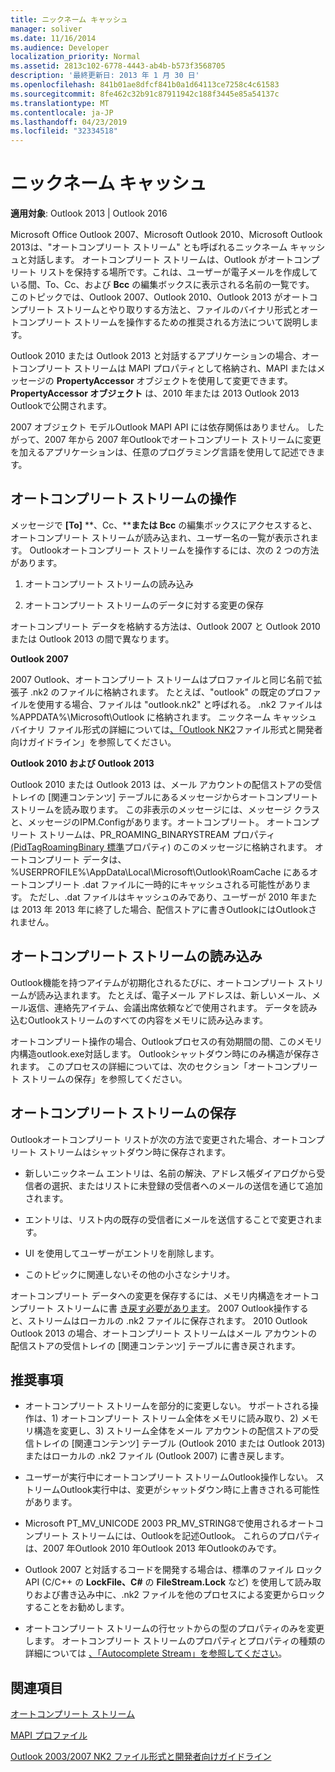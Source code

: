 ```yaml
---
title: ニックネーム キャッシュ
manager: soliver
ms.date: 11/16/2014
ms.audience: Developer
localization_priority: Normal
ms.assetid: 2813c102-6778-4443-ab4b-b573f3568705
description: '最終更新日: 2013 年 1 月 30 日'
ms.openlocfilehash: 841b01ae8dfcf841b0a1d64113ce7258c4c61583
ms.sourcegitcommit: 8fe462c32b91c87911942c188f3445e85a54137c
ms.translationtype: MT
ms.contentlocale: ja-JP
ms.lasthandoff: 04/23/2019
ms.locfileid: "32334518"
---
```

# <a name="nickname-cache"></a>ニックネーム キャッシュ

 
  
**適用対象**: Outlook 2013 | Outlook 2016 
  
Microsoft Office Outlook 2007、Microsoft Outlook 2010、Microsoft Outlook 2013は、"オートコンプリート ストリーム" とも呼ばれるニックネーム キャッシュと対話します。 オートコンプリート ストリームは、Outlook がオートコンプリート リストを保持する場所です。これは、ユーザーが電子メールを作成している間、To、Cc、および **Bcc** の編集ボックスに表示される名前の一覧です。   このトピックでは、Outlook 2007、Outlook 2010、Outlook 2013 がオートコンプリート ストリームとやり取りする方法と、ファイルのバイナリ形式とオートコンプリート ストリームを操作するための推奨される方法について説明します。 
  
Outlook 2010 または Outlook 2013 と対話するアプリケーションの場合、オートコンプリート ストリームは MAPI プロパティとして格納され、MAPI またはメッセージの **PropertyAccessor** オブジェクトを使用して変更できます。 **PropertyAccessor オブジェクト** は、2010 年または 2013 Outlook 2013 Outlookで公開されます。 
  
2007 オブジェクト モデルOutlook MAPI API には依存関係はありません。 したがって、2007 年から 2007 年Outlookでオートコンプリート ストリームに変更を加えるアプリケーションは、任意のプログラミング言語を使用して記述できます。
  
## <a name="interacting-with-the-autocomplete-stream"></a>オートコンプリート ストリームの操作

メッセージで **[To]** **、Cc、****または Bcc** の編集ボックスにアクセスすると、オートコンプリート ストリームが読み込まれ、ユーザー名の一覧が表示されます。 Outlookオートコンプリート ストリームを操作するには、次の 2 つの方法があります。 
  
1. オートコンプリート ストリームの読み込み 
    
2. オートコンプリート ストリームのデータに対する変更の保存
    
オートコンプリート データを格納する方法は、Outlook 2007 と Outlook 2010 または Outlook 2013 の間で異なります。 
  
 **Outlook 2007**
  
2007 Outlook、オートコンプリート ストリームはプロファイルと同じ名前で拡張子 .nk2 のファイルに格納されます。 たとえば、"outlook" の既定のプロファイルを使用する場合、ファイルは "outlook.nk2" と呼ばれる。 .nk2 ファイルは %APPDATA%\Microsoft\Outlook に格納されます。 ニックネーム キャッシュ バイナリ ファイル形式の詳細については[、「Outlook NK2](https://portalvhds6gyn3khqwmgzd.blob.core.windows.net/files/NK2/NK2WithBinaryExample.pdf)ファイル形式と開発者向けガイドライン」を参照してください。
  
 **Outlook 2010 および Outlook 2013**
  
Outlook 2010 または Outlook 2013 は、メール アカウントの配信ストアの受信トレイの [関連コンテンツ] テーブルにあるメッセージからオートコンプリート ストリームを読み取ります。 この非表示のメッセージには、メッセージ クラスと、メッセージのIPM.Configがあります。オートコンプリート。 オートコンプリート ストリームは、PR_ROAMING_BINARYSTREAM プロパティ[(PidTagRoamingBinary 標準](pidtagroamingbinary-canonical-property.md)プロパティ) のこのメッセージに格納されます。 オートコンプリート データは、%USERPROFILE%\AppData\Local\Microsoft\Outlook\RoamCache にあるオートコンプリート .dat ファイルに一時的にキャッシュされる可能性があります。 ただし、.dat ファイルはキャッシュのみであり、ユーザーが 2010 年または 2013 年 2013 年に終了した場合、配信ストアに書きOutlookにはOutlookされません。
  
## <a name="loading-the-autocomplete-stream"></a>オートコンプリート ストリームの読み込み

Outlook機能を持つアイテムが初期化されるたびに、オートコンプリート ストリームが読み込まれます。 たとえば、電子メール アドレスは、新しいメール、メール返信、連絡先アイテム、会議出席依頼などで使用されます。 データを読み込むOutlookストリームのすべての内容をメモリに読み込みます。
  
オートコンプリート操作の場合、Outlookプロセスの有効期間の間、このメモリ内構造outlook.exe対話します。 Outlookシャットダウン時にのみ構造が保存されます。 このプロセスの詳細については、次のセクション「オートコンプリート ストリームの保存」を参照してください。
  
## <a name="saving-the-autocomplete-stream"></a>オートコンプリート ストリームの保存

Outlookオートコンプリート リストが次の方法で変更された場合、オートコンプリート ストリームはシャットダウン時に保存されます。
  
- 新しいニックネーム エントリは、名前の解決、アドレス帳ダイアログから受信者の選択、またはリストに未登録の受信者へのメールの送信を通じて追加されます。
    
- エントリは、リスト内の既存の受信者にメールを送信することで変更されます。
    
- UI を使用してユーザーがエントリを削除します。
    
- このトピックに関連しないその他の小さなシナリオ。
    
オートコンプリート データへの変更を保存するには、メモリ内構造をオートコンプリート ストリームに書 [き戻す必要があります](autocomplete-stream.md)。 2007 Outlook操作すると、ストリームはローカルの .nk2 ファイルに保存されます。 2010 Outlook Outlook 2013 の場合、オートコンプリート ストリームはメール アカウントの配信ストアの受信トレイの [関連コンテンツ] テーブルに書き戻されます。
  
## <a name="recommendations"></a>推奨事項

- オートコンプリート ストリームを部分的に変更しない。 サポートされる操作は、1) オートコンプリート ストリーム全体をメモリに読み取り、2) メモリ構造を変更し、3) ストリーム全体をメール アカウントの配信ストアの受信トレイの [関連コンテンツ] テーブル (Outlook 2010 または Outlook 2013) またはローカルの .nk2 ファイル (Outlook 2007) に書き戻します。
    
- ユーザーが実行中にオートコンプリート ストリームOutlook操作しない。 ストリームOutlook実行中は、変更がシャットダウン時に上書きされる可能性があります。
    
- Microsoft PT_MV_UNICODE 2003 PR_MV_STRING8で使用されるオートコンプリート ストリームには、Outlookを記述Outlook。 これらのプロパティは、2007 年Outlook 2010 年Outlook 2013 年Outlookのみです。
    
- Outlook 2007 と対話するコードを開発する場合は、標準のファイル ロック API (C/C++ の **LockFile、C#** の **FileStream.Lock** など) を使用して読み取りおよび書き込み中に、.nk2 ファイルを他のプロセスによる変更からロックすることをお勧めします。 
    
- オートコンプリート ストリームの行セットからの型のプロパティのみを変更します。 オートコンプリート ストリームのプロパティとプロパティの種類の詳細については [、「Autocomplete Stream」を参照してください](autocomplete-stream.md)。
    
## <a name="see-also"></a>関連項目



[オートコンプリート ストリーム](autocomplete-stream.md)
  
[MAPI プロファイル](mapi-profiles.md)


[Outlook 2003/2007 NK2 ファイル形式と開発者向けガイドライン](https://portalvhds6gyn3khqwmgzd.blob.core.windows.net/files/NK2/NK2WithBinaryExample.pdf)

